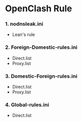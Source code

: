 # OpenClash Rule

### 1. nodnsleak.ini  
- Lean's rule

### 2. Foreign-Domestic-rules.ini  
- Direct.list  
- Proxy.list

### 3. Domestic-Foreign-rules.ini  
- Direct.list  
- Proxy.list

### 4. Global-rules.ini  
- Direct.list




